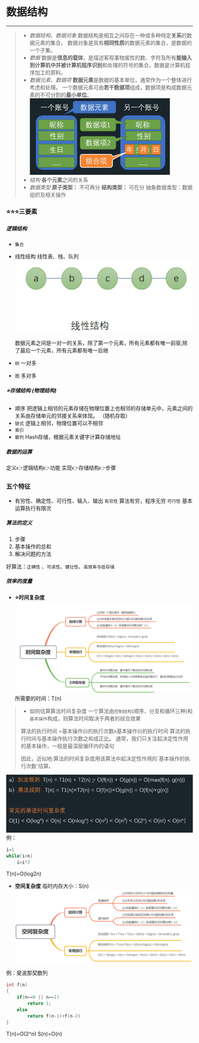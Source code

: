 

# 数据结构
---
</p>

> - *数据结构、数据对象*
> 数据结构是相互之间存在一种或多种特定**关系**的数据元素的集合。 
> 数据对象是具有**相同性质**的数据元素的集合，是数据的一个子集。
> - *数据*
> 数据是**信息的载体**，是描述客观事物属性的数、字符及所有**能输入到计算机中并被计算机程序识别**和处理的符号的集合。数据是计算机程序加工的原料。
> - *数据元素、数据项*
> **数据元素**是数据的基本单位，通常作为一个整体进行考虑和处理。
> 一个数据元素可由**若干数据项**组成，数据项是构成数据元素的不可分割的**最小单位**。
> ![hhh](../../../images/0504-1.png "图片title")
> - *结构*
> **各个元素**之间的关系
> - *数据类型*
> **原子类型：** 不可再分
> **结构类型：** 可在分
> 抽象数据类型：数据组织及相关操作
</p>

<!-- red -->
### :star::star::star:三要素


##### 逻辑结构

- `集合`

- 线性结构
线性表、栈、队列
![hhh](../../../images/0504-2.png "图片title")</p>数据元素之间是一对一的关系，除了第一个元素，所有元素都有唯一前驱;除了最后一个元素，所有元素都有唯一后继
</p>

- `树`
一对多
</p>

- `图`
多对多 
</p>

##### :star:存储结构 (物理结构)
- 顺序
把逻辑上相邻的元素存储在物理位置上也相邻的存储单元中，元素之间的关系由存储单元的邻接关系来体现。
（随机存取）
- `链式`
逻辑上相邻，物理位置可以不相邻
- `索引`
- `散列`
Hash存储，根据元素关键字计算存储地址

##### 数据的运算
定义:point_right:逻辑结构:point_right:功能
实现:point_right:存储结构:point_right:步骤
### 五个特征
- 有穷性、确定性、可行性、输入、输出
`有穷性` 算法有穷，程序无穷
`可行性` 基本运算执行有限次
##### 算法的定义
1. 步骤
2. 基本操作的总和
3. 解决问题的方法

好算法：`正确性` 、`可读性`、`健壮性`、`高效率与低存储`
##### 效率的度量
<!-- red -->
- **:star:时间复杂度**
![hhh](../../../images/0504-4.png "图片title")
所需要的时间：T(n)
> - 如何估算算法时间复杂度
一个算法由`控制结构`(顺序、分支和循环三种)和`基本操作`构成，则算法时间取决于两者的综合效果
> 
> 算法的执行时间 =基本操作(i)的执行次数x基本操作(i)的执行时间
> 算法的执行时间与基本操作执行次数之和成正比。
> 通常，我们只关注起决定性作用的基本操作，一般是最深层循环内的语句
> </p> 
>因此，近似地:算法的时间复杂度用该算法中起决定性作用的`基本操作的执行次数`估算。
![hhh](../../../images/0504-3.png "图片title")
例：
```c
i=1
while(i<n)
    i=i*2
```
T(n)=O(log2n)

- **空间复杂度**
临时内存大小：S(n)
![hhh](../../../images/0504-5.png "图片title")

例：斐波那契数列
```c
int f(n)
{
    if(n==0 || n==1)
        return 1;
    else
        return f(n-1)+f(n-2)
}
```
T(n)=O(2^n)
S(n)=O(n)
